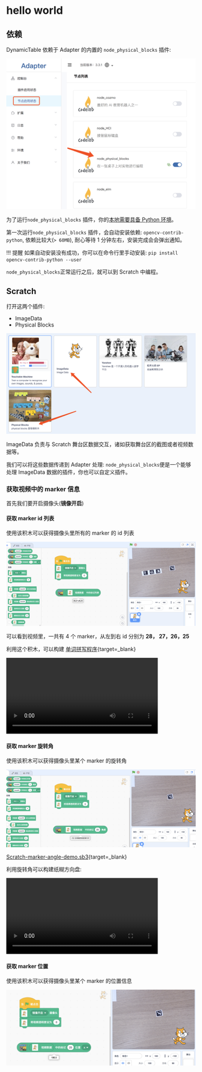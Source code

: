# hello world

## 依赖

DynamicTable 依赖于 Adapter 的内置的 `node_physical_blocks` 插件:

![](/img/008977d2d35d02c87bfc64cda9455e1e.png)

为了运行`node_physical_blocks` 插件，你的[本地需要具备 Python 环境](/Python_Projects/install_python/)。

第一次运行`node_physical_blocks` 插件，会自动安装依赖: `opencv-contrib-python`, 依赖比较大(`> 60MB`), 耐心等待 1 分钟左右，安装完成会会弹出通知。

!!! 提醒
    如果自动安装没有成功，你可以在命令行里手动安装: `pip install opencv-contrib-python --user`

`node_physical_blocks`正常运行之后，就可以到 Scratch 中编程。

## Scratch

打开这两个插件:

-   ImageData
-   Physical Blocks

![](/img/253ce5ec1a3a1c828cb8e994be28310e.png)

ImageData 负责与 Scratch 舞台区数据交互，诸如获取舞台区的截图或者视频数据等。

我们可以将这些数据传递到 Adapter 处理: `node_physical_blocks`便是一个能够处理 ImageData 数据的插件，你也可以自定义插件。

### 获取视频中的 marker 信息

首先我们要开启摄像头(**镜像开启**)

#### 获取 marker id 列表

使用该积木可以获得摄像头里所有的 marker 的 id 列表

![](/img/9e58f774c4ba5608c6071049441b056e.png)

可以看到视频里，一共有 4 个 marker，从左到右 id 分别为 **28， 27，26，25**

利用这个积木，可以构建 [单词拼写程序](https://scratch-beta.codelab.club/?sb3url=https://adapter.codelab.club/sb3/Scratch-spell-demo.sb3){target=\_blank}

<video width=80% src="https://adapter.codelab.club/video/1590154622682774.mp4" controls="controls"></video>

#### 获取 marker 旋转角
使用该积木可以获得摄像头里某个 marker 的旋转角

![](/img/9c1c6546a1eb7a16d840d627bb213f6a.png)


[Scratch-marker-angle-demo.sb3](https://scratch-beta.codelab.club/?sb3url=https://adapter.codelab.club/sb3/Scratch-marker-angle-demo.sb3){target=\_blank}

利用旋转角可以构建纸糊方向盘:

<video width=80% src="https://adapter.codelab.club/video/1591187790289712.mp4" controls="controls"></video>

#### 获取 marker 位置
使用该积木可以获得摄像头里某个 marker 的位置信息

![](/img/b43faf03d72bf90c938794f864963e7a.png)

